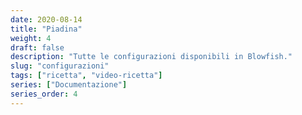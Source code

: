 ```yaml
---
date: 2020-08-14
title: "Piadina"
weight: 4
draft: false
description: "Tutte le configurazioni disponibili in Blowfish."
slug: "configurazioni"
tags: ["ricetta", "video-ricetta"]
series: ["Documentazione"]
series_order: 4
---
```


